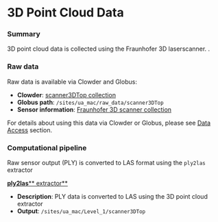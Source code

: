 # 3D Point Cloud Data

### Summary

3D point cloud data is collected using the Fraunhofer 3D laserscanner. .

### Raw data

Raw data is available via Clowder and Globus:

* **Clowder**: [scanner3DTop collection](https://terraref.ncsa.illinois.edu/clowder/collection/5728c0a4e4b03269d7079ac0)
* **Globus path**:  `/sites/ua_mac/raw_data/scanner3DTop`
* **Sensor information**: [Fraunhofer 3D scanner collection](https://terraref.ncsa.illinois.edu/clowder/files/581793394f0ce77b66562ff9?dataset=581789af4f0ce77b6655d094&space=)

For details about using this data via Clowder or Globus, please see [Data Access](../user/how-to-access-data.md) section.

### Computational pipeline

Raw sensor output \(PLY\) is converted to LAS format using the `ply2las` extractor

**[ply2las](https://github.com/terraref/extractors-3dscanner)**[** extractor**](https://github.com/terraref/extractors-3dscanner)

* **Description**: PLY data is converted to LAS using the 3D point cloud extractor
* **Output**: `/sites/ua_mac/Level_1/scanner3DTop`

